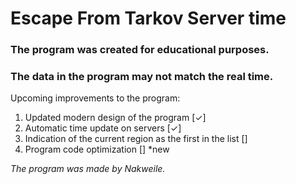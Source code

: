 # Escape From Tarkov Server time <br>
### The program was created for educational purposes. <br>
### The data in the program may not match the real time. <br>

Upcoming improvements to the program: <br>
1. Updated modern design of the program [✓] <br>
2. Automatic time update on servers [✓] <br>
3. Indication of the current region as the first in the list [] <br>
4. Program code optimization [] *new <br>

*The program was made by Nakweile.* <br>

